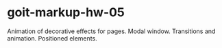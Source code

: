 # goit-markup-hw-05
Animation of decorative effects for pages. Modal window. Transitions and animation. Positioned elements.
